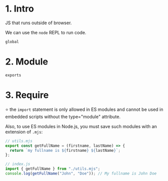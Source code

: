 # 1. Intro

JS that runs outside of browser.

We can use the `node` REPL to run code.

`global`

# 2. Module

`exports`

# 3. Require

⭐️ the `import` statement is only allowed in ES modules and cannot be used in embedded scripts without the type="module" attribute.

Also, to use ES modules in Node.js, you must save such modules with an extension of `.mjs`:

```js
// utils.mjs
export const getFullName = (firstname, lastName) => {
  return `my fullname is ${firstname} ${lastName}`;
};

// index.js
import { getFullName } from "./utils.mjs";
console.log(getFullName("John", "Doe")); // My fullname is John Doe
```
